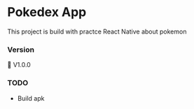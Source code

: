 # Pokedex App

This project is build with practce React Native about pokemon

### Version
🔖 V1.0.0

### TODO
- Build apk

